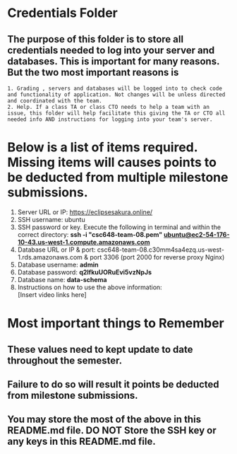 # Credentials Folder

## The purpose of this folder is to store all credentials needed to log into your server and databases. This is important for many reasons. But the two most important reasons is
    1. Grading , servers and databases will be logged into to check code and functionality of application. Not changes will be unless directed and coordinated with the team.
    2. Help. If a class TA or class CTO needs to help a team with an issue, this folder will help facilitate this giving the TA or CTO all needed info AND instructions for logging into your team's server. 


# Below is a list of items required. Missing items will causes points to be deducted from multiple milestone submissions.

1. Server URL or IP: https://eclipsesakura.online/
2. SSH username: ubuntu
3. SSH password or key. Execute the following in terminal and within the correct directory: **ssh -i "csc648-team-08.pem" ubuntu@ec2-54-176-10-43.us-west-1.compute.amazonaws.com**
5. Database URL or IP & port: csc648-team-08.c30mm4sa4ezq.us-west-1.rds.amazonaws.com & port 3306 (port 2000 for reverse proxy Nginx)
6. Database username: **admin**
7. Database password: **q2lfkuUORuEvi5vzNpJs**
8. Database name: **data-schema**
9. Instructions on how to use the above information: <br>
[Insert video links here]

# Most important things to Remember
## These values need to kept update to date throughout the semester. <br>
## <strong>Failure to do so will result it points be deducted from milestone submissions.</strong><br>
## You may store the most of the above in this README.md file. DO NOT Store the SSH key or any keys in this README.md file.
